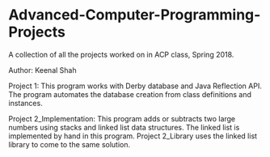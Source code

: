 # Advanced-Computer-Programming-Projects

A collection of all the projects worked on in ACP class, Spring 2018. 

Author: Keenal Shah

Project 1: This program works with Derby database and Java Reflection API. The program automates the database creation from class definitions and instances. 

Project 2_Implementation: This program adds or subtracts two large numbers using stacks and linked list data structures. The linked list is implemented by  hand in this program. Project 2_Library uses the linked list library to come to the same solution. 
